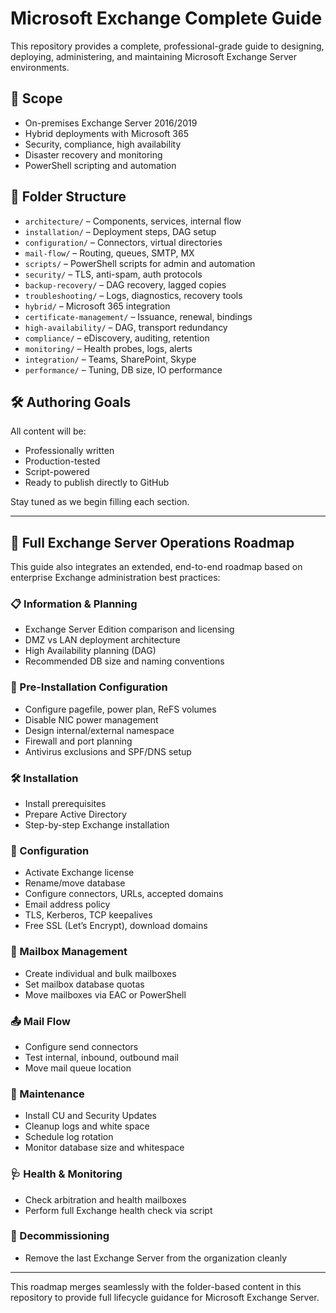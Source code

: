 # Microsoft Exchange Complete Guide

This repository provides a complete, professional-grade guide to designing, deploying, administering, and maintaining Microsoft Exchange Server environments.

## 📘 Scope

- On-premises Exchange Server 2016/2019
- Hybrid deployments with Microsoft 365
- Security, compliance, high availability
- Disaster recovery and monitoring
- PowerShell scripting and automation

## 📁 Folder Structure

- `architecture/` – Components, services, internal flow
- `installation/` – Deployment steps, DAG setup
- `configuration/` – Connectors, virtual directories
- `mail-flow/` – Routing, queues, SMTP, MX
- `scripts/` – PowerShell scripts for admin and automation
- `security/` – TLS, anti-spam, auth protocols
- `backup-recovery/` – DAG recovery, lagged copies
- `troubleshooting/` – Logs, diagnostics, recovery tools
- `hybrid/` – Microsoft 365 integration
- `certificate-management/` – Issuance, renewal, bindings
- `high-availability/` – DAG, transport redundancy
- `compliance/` – eDiscovery, auditing, retention
- `monitoring/` – Health probes, logs, alerts
- `integration/` – Teams, SharePoint, Skype
- `performance/` – Tuning, DB size, IO performance

## 🛠️ Authoring Goals

All content will be:
- Professionally written
- Production-tested
- Script-powered
- Ready to publish directly to GitHub

Stay tuned as we begin filling each section.

---

## 🧭 Full Exchange Server Operations Roadmap

This guide also integrates an extended, end-to-end roadmap based on enterprise Exchange administration best practices:

### 📋 Information & Planning
- Exchange Server Edition comparison and licensing
- DMZ vs LAN deployment architecture
- High Availability planning (DAG)
- Recommended DB size and naming conventions

### 🧱 Pre-Installation Configuration
- Configure pagefile, power plan, ReFS volumes
- Disable NIC power management
- Design internal/external namespace
- Firewall and port planning
- Antivirus exclusions and SPF/DNS setup

### 🛠️ Installation
- Install prerequisites
- Prepare Active Directory
- Step-by-step Exchange installation

### 🔧 Configuration
- Activate Exchange license
- Rename/move database
- Configure connectors, URLs, accepted domains
- Email address policy
- TLS, Kerberos, TCP keepalives
- Free SSL (Let’s Encrypt), download domains

### 👥 Mailbox Management
- Create individual and bulk mailboxes
- Set mailbox database quotas
- Move mailboxes via EAC or PowerShell

### 📤 Mail Flow
- Configure send connectors
- Test internal, inbound, outbound mail
- Move mail queue location

### 🔄 Maintenance
- Install CU and Security Updates
- Cleanup logs and white space
- Schedule log rotation
- Monitor database size and whitespace

### 🩺 Health & Monitoring
- Check arbitration and health mailboxes
- Perform full Exchange health check via script

### 🧼 Decommissioning
- Remove the last Exchange Server from the organization cleanly

---

This roadmap merges seamlessly with the folder-based content in this repository to provide full lifecycle guidance for Microsoft Exchange Server.